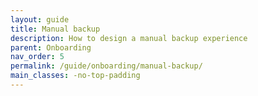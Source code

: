 ```yaml
---
layout: guide
title: Manual backup
description: How to design a manual backup experience
parent: Onboarding
nav_order: 5
permalink: /guide/onboarding/manual-backup/
main_classes: -no-top-padding
---
```

